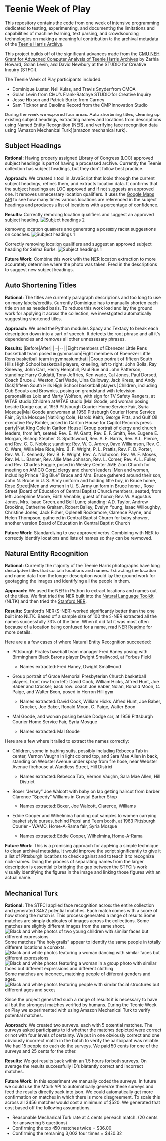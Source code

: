 # Teenie Week of Play

This repository contains the code from one week of intensive programming dedicated to testing, experimenting, and documenting the limitations and capabilities of machine learning, text parsing, and crowdsourcing technologies on making a meaningful contribution to the archival metadata of the [Teenie Harris Archive](https://cmoa.org/art/teenie-harris-archive/).

This project builds off of the significant advances made from the [CMU NEH Grant for Advacned Computer Analysis of Teenie Harris Archives](https://www.cmu.edu/news/stories/archives/2017/september/neh-grant.html) by Zarhia Howard, Golan Levin, and David Newbury at the STUDIO for Creative Inquiry (STFCI).

The Teenie Week of Play participants included:

* Dominique Luster, Neil Kulas, and Travis Snyder from CMOA 
* Golan Levin from CMU’s Frank-Ratchye STUDIO for Creative Inquiry
* Jesse Hixson and Patrick Burke from Carney
* Sam Ticknor and Caroline Record from the CMP Innovation Studio

During the week we explored four areas: Auto shortening titles, cleaning up existing subject headings, extracting names and locations from descriptions using Named Entity Recognition (NER), and verifying face recognition data using [Amazon Mechanical Turk](amazon mechanical turk).

## Subject Headings

**Rational:** Having properly assigned Library of Congress (LOC) approved subject headings is part of having a processed archive. Currently the Teenie collection has subject headings, but they don't follow best practice.

**Approach:** We created a tool in JavaScript that looks through the current subject headings, refines them, and extracts location data. It confirms that the subject headings are LOC approved and if not suggests an approved one. It removes unnecessary location qualifiers. It uses the [Google Maps API](https://developers.google.com/maps/documentation/) to see how many times various locations are referenced in the subject headings and produces a list of locations with a percentage of confidence.  

**Results:** Correctly removing location qualifiers and suggest an approved subject heading.
![Subject headings 2](README-Assets/subjectHeading-1.png)

Removing location qualifiers and generating a possibly racist suggestions on coaches. 
![Subject headings 1](README-Assets/subjectHeading-2.png)

Correctly removing location qualifiers and suggest an approved subject heading for Selma Burke.
![Subject headings 1](README-Assets/subjectHeading-3.png)

**Future Work:** Combine this work with the NER location extraction to more accurately determine where the photo was taken. Feed in the descriptions to suggest new subject headings.

## Auto Shortening Titles

**Rational:** The titles are currently paragraph descriptions and too long to use on many labels/credits. Currently Dominique has to manually shorten each title on an as needed basis. To reduce this work load and lay the ground work for applying it across the collection, we investigated automatically suggesting shortened titles.

**Approach:** We used the Python modules Spacy and Textacy to break each description down into a part of speech. It detects the root phrase and all it's dependencies and removes all other unnessesary phrases.

**Results:**
|Before|After|
|--|--|
|Eight members of Ebenezer Little Rens basketball team posed in gymnasium|Eight members of Ebenezer Little Rens basketball team in gymnasiumthat|
|Group portrait of fifteen South Hills High School basketball players, kneeling, left to right: John Bolla, Ray Sineway, John Carr, Henry Hemphill, Paul Rue and John Patterson; standing: Harry Guldatti, Tony Jeffries, Ken wade, Cal Jones, Paul Dorsett, Coach Bruce J. Weston, Carl Wade, Ulna Calloway, Jack Kress, and Andy Dick|fifteen South Hills High School basketball players
|Children, including Cub Scouts and Brownies, posing on grandstand with television personalities Lolo and Marty Wolfson, with sign for TV Safety Rangers, at WTAE studio|Children at WTAE studio
|Mal Goode, and woman posing beside Dodge car, at 1959 Pittsburgh Courier Home Service Fair, Syria Mosque|Mal Goode and woman at 1959 Pittsburgh Courier Home Service Fair , Syria Mosque
|Nat King Cole, Harold Keith, George Pitts, and Gulf Oil executive Roy Kohler, posed in Carlton House for Capitol Records press party|Nat King Cole in Carlton House
|Group portrait of clergy and church leaders, from left, seated: Rev. E. W. Gantt, Rev. E. F. Smith, Rev. Eugene E. Morgan, Bishop Stephen G. Spottswood, Rev. A. E. Harris, Rev. A.L. Pierce, and Rev. C. C. Nobles; standing: Rev. W. C. Ardrey, Dave Williamson, Rev. C. C. Ware, Willa Mae Rice, Mrs. B. F. Wright, P. L. Prattis, Rev. F. D. Porter, Rev. W. T. Kennedy, Rev. B. F. Wright, Rev. A. Nicholson, Rev. W. F. Moses, Rev. M. L. Banner, Rev. Allie Mae Johnson, Rev. L. Comer, Rev. A. L. Fuller, and Rev. Charles Foggie, posed in Wesley Center AME Zion Church for meeting on AMICO Corp.|clergy and church leaders
|Men and women, including Prince "Big Blue" Bruce and Mrs. Bruce gathered around their son, John N. Bruce in U. S. Army uniform and holding little boy, in Bruce home, Rose Street|Men and women in U. S. Army uniform in Bruce home , Rose Street
|Board of Education of Central Baptist Church members, seated, from left: Josephine Moore, Edith Venable, guest of honor; Rev. W. Augustus Jones, Mrs. Isaac Green, and Bell Lunn; standing:  A.D. Taylor, Andrew Brookins, Catherine Graham, Robert Bailey, Evelyn Young, Isaac Willoughby, Christine Jones, Jack Fisher, Oplenell Rockamore, Clarence Payne, and Helen Thompson, gathered in Central Baptist Church for baby shower, another version|Board of Education in Central Baptist Church

**Future Work:** Standardizing to use approved verbs. Combining with NER to correctly identify locations and lists of names so they can be revmoved.

## Natural Entity Recognition

**Rational:** Currently the majority of the Teenie Harris photographs have long descriptive titles that contain locations and names. Extracting the location and name data from the longer description would lay the ground work for geotagging the images and identifying all the people in them.

**Approach:** We used the NER in Python to extract locations and names out of the titles. We first tried the NER built into the [Natural Language Toolkit](https://www.nltk.org/) (NLTK) and then tried the [Stanford NER](https://nlp.stanford.edu/software/CRF-NER.shtml).

**Results:** Stanford’s NER (S-NER) worked significantly better than the one built into NLTK. Based off a sample size of 100 the S-NER extracted all the names successfully 73% of the time. When it did fail it was most often because of a location being confused for a name, read [NER Readme](NER/README.md) for more details.

Here are a a few cases of where Natural Entity Recognition succeeded:

* Pittsburgh Pirates baseball team manager Fred Haney posing with Birmingham Black Barons player Dwight Smallwood, at Forbes Field
	* Names extracted: Fred Haney, Dwight Smallwood

* Group portrait of Grace Memorial Presbyterian Church basketball players, front row from left: David Cook, William Hicks, Alfred Hunt, Joe Baber and Crocker; back row: coach Joe Baber, Nolan, Ronald Moon, C. Paige, and  Walter Boon, posed in Herron Hill gym
	* Names extracted: David Cook, William Hicks, Alfred Hunt, Joe Baber, Crocker, Joe Baber, Ronald Moon, C. Paige, Walter Boon

* Mal Goode, and woman posing beside Dodge car, at 1959 Pittsburgh Courier Home Service Fair, Syria Mosque
	* Names extracted: Mal Goode

Here are a few where it failed to extract the names correctly:

* Children, some in bathing suits, possibly including Rebecca Tab in center, Vernon Vaughn in light colored top, and Sara Mae Allen in back, standing on Webster Avenue under spray from fire hose, near Webster Avenue firehouse at Wandless Street, Hill District
	* Names extracted: Rebecca Tab, Vernon Vaughn, Sara Mae Allen, Hill District

* Boxer “Jersey” Joe Walcott with baby on lap getting haircut from barber Clarence “Speedy” Williams in Crystal Barber Shop
	* Names extracted: Boxer, Joe Walcott, Clarence, Williams

* Eddie Cooper and Wilhelmina handing out samples to women carrying basket style purses, behind Pepsi and Teem booth, at 1963 Pittsburgh Courier - WAMO, Home-A-Rama fair, Syria Mosque
	* Names extracted: Eddie Cooper, Wilhelmina, Home-A-Rama

**Future Work:** This is a promising approach for applying a simple technique to  clean archival metadata. It would improve the script significantly to give it a list of Pittsburgh locations to check against and to teach it to recognize nick-names. Doing the process of separating names from the larger description is essential to bridging the gap between the STFCI’s work visually identifying the figures in the image and linking those figures with an actual name.

## Mechanical Turk

**Rational:** The STFCI applied face recognition across the entire collection and generated 3452 potential matches. Each match comes with a score of how strong the match is. This process generated a range of results.Some matches are simply duplicates of images across the collections.
Some matches are slightly different images from the same shoot.
![Black and white photos of two young children with similar faces but different expressions](README-Assets/yes.jpg)
Some matches “the holy grails” appear to identify the same people in totally different locations a contexts.
![Black and white photos featuring a woman dancing with similar faces but different expressions](README-Assets/grail.png)
![Black and white photos featuring a woman in a group photo with similar faces but different expressions and different clothing](README-Assets/grail3.jpg)
Some matches are incorrect, matching people of different genders and ages.
![Black and white photos featuring people with similar facial structures but different ages and sexes](README-Assets/no.jpg)

Since the project generated such a range of results it is necessary to have all but the strongest matches verified by humans. During the Teenie Week on Play we experimented with using Amazon Mechanical Turk to verify potential matches.

**Approach:** We created two surveys, each with 5 potential matches. The surveys asked participants to id whether the matches depicted were correct or not with four levels of certainty. We put in one obviously correct and one obviously incorrect match in the batch to verify the participant was reliable. We had 15 people do each do the surveys. We paid 50 cents for one of the surveys and 25 cents for the other.

**Results:** We got results back within an 1.5 hours for both surveys. On average the results successfully ID’s blatantly correct and incorrect matches.

**Future Work:** In this experiment we manually coded the surveys. In future we could use the Mturk API to automatically generate these surveys and feed the results directly back into json. We could automatically get more confirmation on matches in which there is more disagreement. To scale this across all 3456 matches would cost a minimum of $520. We generated that cost based off the following assumptions.

* Reasonable Mechanical Turk rate at 4 cents per each match. (20 cents for answering 5 questions)
* Confirming the top 450 matches twice = $36.00
* Confirming the remaining 3,002 four times = $480.32